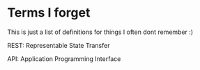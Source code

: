# Terms I forget

This is just a list of definitions for things I often dont remember :)

REST: Representable State Transfer

API: Application Programming Interface

